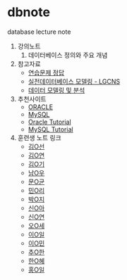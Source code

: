 # dbnote
database lecture note

1. 강의노트
   1. 데이터베이스 정의와 주요 개념
1. 참고자료
   - [연습문제 정답](./reference/answer.pdf)
   - [실전데이터베이스 모델링 - LGCNS](./reference/database_modeling_lgcns.pdf)
   - [데이터 모델링 및 분석](./reference/whitten.pdf)
1. 추천사이트
   - [ORACLE](http://www.oracle.com)
   - [MySQL](http://www.mysql.com)
   - [Oracle Tutorial](http://oracletutorial.org)
   - [MySQL Tutorial](http://mysqltutorial.org)
1. 훈련생 노트 링크
   - [김O선](https://github.com/Goldmankim1379)
   - [김O연](https://github.com/thdus0912)   
   - [김O기](https://github.com/database-sql)
   - [남O우](https://github.com/)
   - [문O균](https://github.com/moondbcloud)
   - [민O리](https://github.com/bbbb-bbbb)
   - [박O지](https://github.com/GithubEunJi)   
   - [신O아](https://github.com/psychology81)   
   - [신O연](https://github.com/yeon0997)   
   - [오O세](https://github.com/ohjungse)   
   - [이O일](https://github.com/CJSRKSQLDOSDPTM)      
   - [이O민](https://github.com/Pen-nek)
   - [추O한](https://github.com/changhan-chu)
   - [한O혜](https://github.com/yvette02)
   - [홍O일](https://github.com/rabiit-hki007)


